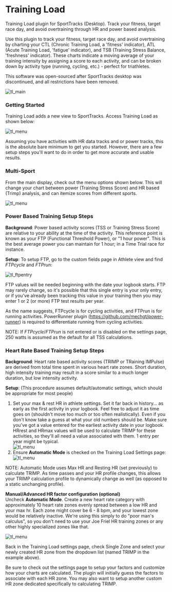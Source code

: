 # Training Load

Training Load plugin for SportTracks (Desktop).  Track your fitness, target race day, and avoid overtraining through HR and power based analysis.

Use this plugin to track your fitness, target race day, and avoid overtraining by charting your CTL (Chronic Training Load, a 'fitness' indicator), ATL (Acute Training Load, 'fatigue' indicator), and TSB (Training Stress Balance, 'freshness' indicator).  These charts indicate a moving average of your training intensity by assigning a score to each activity, and can be broken down by activity type (running, cycling, etc.) - perfect for triathletes.

This software was open-sourced after SportTracks desktop was discontinued, and all restrictions have been removed.

![tl_main](https://mechgt.com/st/images/tl_main.png)

### Getting Started
Training Load adds a new view to SportTracks.  Access Training Load as shown below:

![tl_menu](https://mechgt.com/st/images/tl_menu.png)

Assuming you have activities with HR data tracks and or power tracks, this is the absolute bare minimum to get you started.  However, there are a few setup steps you'll want to do in order to get more accurate and usable results.

### Multi-Sport
From the main display, check out the menu options shown below. This will change your chart between power (Training Stress Score) and HR based (Trimp) analysis, and can itemize scores from different sports.

![tl_menu](https://mechgt.com/st/images/tl_multisport_chart.png)

### Power Based Training Setup Steps
**Background**: Power based activity scores (TSS or Training Stress Score) are relative to your ability at the time of the activity.  This reference point is known as your FTP (Functional Threshold Power), or "1 hour power".  This is the best average power you can maintain for 1 hour; in a Time Trial race for instance.

**Setup**: To setup FTP, go to the custom fields page in Athlete view and find *FTPcycle* and *FTPrun*:

![tl_ftpentry](https://mechgt.com/st/images/tl_ftpentry.png)

FTP values will be needed beginning with the date your logbook starts.  FTP may rarely change, so it's possible that this single entry is your only entry, or if you've already been tracking this value in your training then you may enter 1 or 2 (or more) FTP test results per year.

As the name suggests, FTPcycle is for cycling activities, and FTPrun is for running activities.  PowerRunner plugin (https://github.com/mechgt/power-runner) is required to differentiate running from cycling activities.

NOTE: If *FTPcycle*/*FTPrun* is not entered or is disabled on the settings page, 250 watts is assumed as the default for all TSS calculations.

### Heart Rate Based Training Setup Steps
**Background**: Heart rate based activity scores (TRIMP or TRaining IMPulse) are derived from total time spent in various heart rate zones.  Short duration, high intensity training may result in a score similar to a much longer duration, but low intensity activity.

**Setup**: (This procedure assumes default/automatic settings, which should be appropriate for most people)

1) Set your max & rest HR in athlete settings. Set it far back in history... as early as the first activity in your logbook. Feel free to adjust it as time goes on (shouldn't move too much or too often realistically). Even if you don't know take a guess at what your old numbers should be.  Make sure you've got a value entered for the earliest activity date in your logbook.  HRrest and HRmax values will be used to calculate TRIMP for these activities, so they'll all need a value associated with them.  1 entry per year might be typical.  
![tl_menu](https://mechgt.com/st/images/tl_athletehist.png)
2) Ensure **Automatic Mode** is checked on the Training Load Settings page:
![tl_menu](https://mechgt.com/st/images/tl_heartzonesettings.png)

NOTE: Automatic Mode uses Max HR and Resting HR (set previously) to calculate TRIMP.  As time passes and your HR profile changes, this allows your TRIMP calculation profile to dynamically change as well (as opposed to a static unchanging profile).

**Manual/Advanced HR factor configuration (optional)**  
Uncheck **Automatic Mode**.  Create a new heart rate category with approximately 10 heart rate zones evenly spread between a low HR and your max hr.  Each zone might cover be 6 - 8 bpm, and your lowest zone would be relatively inactive.  We're using this simply to do "poor man's calculus", so you don't need to use your Joe Friel HR training zones or any other highly specialized zones like that.

![tl_menu](https://mechgt.com/st/images/tl_addcategory.png)

Back in the Training Load settings page, check Single Zone and select your newly created HR zone from the dropdown list (named TRIMP in the example above).

Be sure to check out the settings page to setup your factors and customize how your charts are calculated.  The plugin will initially guess the factors to associate with each HR zone.  You may also want to setup another custom HR zone dedicated specifically to calculating TRIMP.



